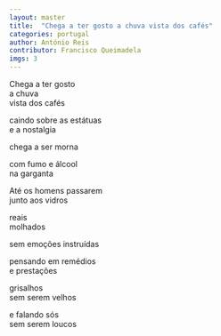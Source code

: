 ```yaml
---
layout: master
title:  "Chega a ter gosto a chuva vista dos cafés"
categories: portugal
author: António Reis
contributor: Francisco Queimadela
imgs: 3
---
```


Chega a ter gosto  
a chuva  
vista dos cafés  
  
caindo sobre as estátuas  
e a nostalgia  

chega a ser morna  
  
com fumo e álcool  
na garganta  
  
Até os homens passarem  
junto aos vidros  

reais  
molhados  

sem emoções instruídas  

pensando em remédios  
e prestações  

grisalhos  
sem serem velhos  
  
e falando sós  
sem serem loucos  